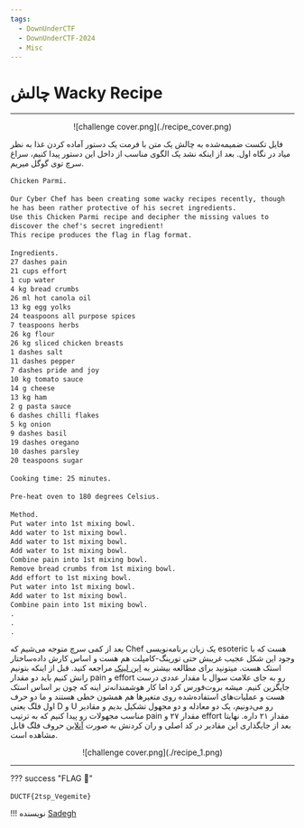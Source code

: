 ```yaml
---
tags:
  - DownUnderCTF
  - DownUnderCTF-2024
  - Misc
---
```


# چالش Wacky Recipe
---

<center>
![challenge cover.png](./recipe_cover.png)
</center>

فایل تکست ضمیمه‌شده به چالش یک متن با فرمت یک دستور آماده کردن غذا به نظر میاد در نگاه اول. بعد از اینکه نشد یک الگوی مناسب از داخل این دستور پیدا کنیم، سراغ سرچ توی گوگل میریم. 

```
Chicken Parmi.

Our Cyber Chef has been creating some wacky recipes recently, though he has been rather protective of his secret ingredients.
Use this Chicken Parmi recipe and decipher the missing values to discover the chef's secret ingredient!
This recipe produces the flag in flag format.

Ingredients.
27 dashes pain
21 cups effort
1 cup water
4 kg bread crumbs
26 ml hot canola oil
13 kg egg yolks
24 teaspoons all purpose spices
7 teaspoons herbs
26 kg flour
26 kg sliced chicken breasts
1 dashes salt
11 dashes pepper
7 dashes pride and joy
10 kg tomato sauce
14 g cheese
13 kg ham
2 g pasta sauce
6 dashes chilli flakes
5 kg onion
9 dashes basil
19 dashes oregano
10 dashes parsley
20 teaspoons sugar

Cooking time: 25 minutes.

Pre-heat oven to 180 degrees Celsius.

Method.
Put water into 1st mixing bowl.
Add water to 1st mixing bowl.
Add water to 1st mixing bowl.
Add water to 1st mixing bowl.
Combine pain into 1st mixing bowl.
Remove bread crumbs from 1st mixing bowl.
Add effort to 1st mixing bowl.
Put water into 1st mixing bowl.
Add water to 1st mixing bowl.
Combine pain into 1st mixing bowl.
.
.
.
```

بعد از کمی سرچ متوجه می‌شیم که Chef یک زبان برنامه‌نویسی esoteric هست که با وجود این شکل عجیب غریبش حتی تورینگ-کامپلت هم هست و اساس کارش داده‌ساختار استک هست. میتونید برای مطالعه بیشتر به  [این لینک](http://progopedia.com/language/chef/) مراجعه کنید. قبل از اینکه بتونیم رانش کنیم باید دو مقدار pain و effort رو به جای علامت سوال با مقدار عددی درست جایگزین کنیم. میشه بروت‌فورس کرد اما کار هوشمندانه‌تر اینه که چون بر اساس استک هست و عملیات‌های استفاده‌شده روی متغیر‌ها هم همشون خطی هستند و ما دو حرف اول فلگ یعنی D و U رو می‌دونیم، یک دو معادله و دو مجهول تشکیل بدیم و مقادیر مناسب مجهولات رو پیدا کنیم که به ترتیب pain مقدار ۲۷ و effort مقدار ۲۱ داره. نهایتا بعد از جایگذاری این مقادیر در کد اصلی و ران کردنش به صورت [آنلاین](https://esolangpark.vercel.app/ide/chef) حروف فلگ قابل مشاهده است. 

<center>
![challenge cover.png](./recipe_1.png)
</center>

---
??? success "FLAG :triangular_flag_on_post:"
    <div dir="ltr">`DUCTF{2tsp_Vegemite}`</div>


!!! نویسنده
    [Sadegh](https://github.com/sadegh-majidi)

